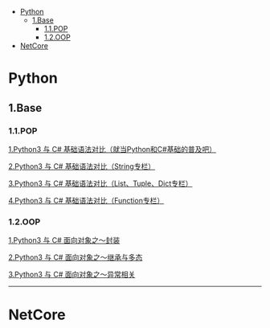 - [Python](#python)
    - [1.Base](#1base)
        - [1.1.POP](#11pop)
        - [1.2.OOP](#12oop)
- [NetCore](#netcore)

# Python

## 1.Base

### 1.1.POP

<a href="https://www.cnblogs.com/dotnetcrazy/p/9102030.html" target="_blank">1.Python3 与 C# 基础语法对比（就当Python和C#基础的普及吧）</a>

<a href="https://www.cnblogs.com/dotnetcrazy/p/9114691.html" target="_blank">2.Python3 与 C# 基础语法对比（String专栏）</a>

<a href="https://www.cnblogs.com/dotnetcrazy/p/9155310.html" target="_blank">3.Python3 与 C# 基础语法对比（List、Tuple、Dict专栏）</a>

<a href="https://www.cnblogs.com/dotnetcrazy/p/9175950.html" target="_blank">4.Python3 与 C# 基础语法对比（Function专栏）</a>

### 1.2.OOP
<a href="./python/base/oop/1.封装.md" target="_blank">1.Python3 与 C# 面向对象之～封装</a>

<a href="./python/base/oop/2.继承与多态.md" target="_blank">2.Python3 与 C# 面向对象之～继承与多态</a>

<a href="./python/base/oop/3.异常相关.md" target="_blank">3.Python3 与 C# 面向对象之～异常相关</a>

---

# NetCore
